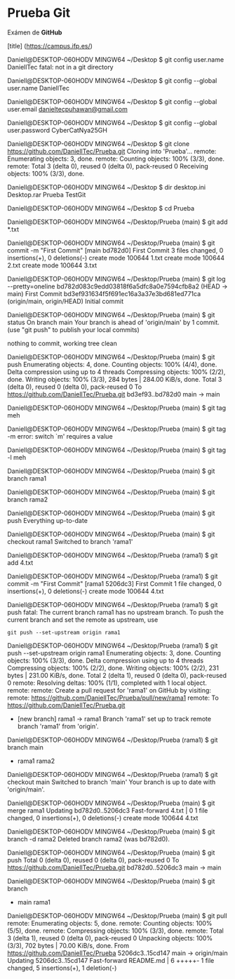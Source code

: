 # Prueba Git

Exámen de **GitHub**

[title] (https://campus.ifp.es/)

Daniell@DESKTOP-060HODV MINGW64 ~/Desktop
$ git config user.name DaniellTec
fatal: not in a git directory

Daniell@DESKTOP-060HODV MINGW64 ~/Desktop
$ git config --global user.name DaniellTec

Daniell@DESKTOP-060HODV MINGW64 ~/Desktop
$ git config --global user.email danieltecpuhawan@gmail.com

Daniell@DESKTOP-060HODV MINGW64 ~/Desktop
$ git config --global user.password CyberCatNya25GH

Daniell@DESKTOP-060HODV MINGW64 ~/Desktop
$ git clone https://github.com/DaniellTec/Prueba.git
Cloning into 'Prueba'...
remote: Enumerating objects: 3, done.
remote: Counting objects: 100% (3/3), done.
remote: Total 3 (delta 0), reused 0 (delta 0), pack-reused 0
Receiving objects: 100% (3/3), done.

Daniell@DESKTOP-060HODV MINGW64 ~/Desktop
$ dir
desktop.ini  Desktop.rar  Prueba  TestGit

Daniell@DESKTOP-060HODV MINGW64 ~/Desktop
$ cd Prueba

Daniell@DESKTOP-060HODV MINGW64 ~/Desktop/Prueba (main)
$ git add *.txt

Daniell@DESKTOP-060HODV MINGW64 ~/Desktop/Prueba (main)
$ git commit -m "First Commit"
[main bd782d0] First Commit
 3 files changed, 0 insertions(+), 0 deletions(-)
 create mode 100644 1.txt
 create mode 100644 2.txt
 create mode 100644 3.txt

Daniell@DESKTOP-060HODV MINGW64 ~/Desktop/Prueba (main)
$ git log --pretty=oneline
bd782d083c9edd03818f6a5dfc8a0e7594cfb8a2 (HEAD -> main) First Commit
bd3ef931634f5f691ec16a3a37e3bd681ed771ca (origin/main, origin/HEAD) Initial commit

Daniell@DESKTOP-060HODV MINGW64 ~/Desktop/Prueba (main)
$ git status
On branch main
Your branch is ahead of 'origin/main' by 1 commit.
  (use "git push" to publish your local commits)

nothing to commit, working tree clean

Daniell@DESKTOP-060HODV MINGW64 ~/Desktop/Prueba (main)
$ git push
Enumerating objects: 4, done.
Counting objects: 100% (4/4), done.
Delta compression using up to 4 threads
Compressing objects: 100% (2/2), done.
Writing objects: 100% (3/3), 284 bytes | 284.00 KiB/s, done.
Total 3 (delta 0), reused 0 (delta 0), pack-reused 0
To https://github.com/DaniellTec/Prueba.git
   bd3ef93..bd782d0  main -> main

Daniell@DESKTOP-060HODV MINGW64 ~/Desktop/Prueba (main)
$ git tag meh

Daniell@DESKTOP-060HODV MINGW64 ~/Desktop/Prueba (main)
$ git tag -m
error: switch `m' requires a value

Daniell@DESKTOP-060HODV MINGW64 ~/Desktop/Prueba (main)
$ git tag -l
meh

Daniell@DESKTOP-060HODV MINGW64 ~/Desktop/Prueba (main)
$ git branch rama1

Daniell@DESKTOP-060HODV MINGW64 ~/Desktop/Prueba (main)
$ git branch rama2

Daniell@DESKTOP-060HODV MINGW64 ~/Desktop/Prueba (main)
$ git push
Everything up-to-date

Daniell@DESKTOP-060HODV MINGW64 ~/Desktop/Prueba (main)
$ git checkout rama1
Switched to branch 'rama1'

Daniell@DESKTOP-060HODV MINGW64 ~/Desktop/Prueba (rama1)
$ git add 4.txt

Daniell@DESKTOP-060HODV MINGW64 ~/Desktop/Prueba (rama1)
$ git commit -m "First Commit"
[rama1 5206dc3] First Commit
 1 file changed, 0 insertions(+), 0 deletions(-)
 create mode 100644 4.txt

Daniell@DESKTOP-060HODV MINGW64 ~/Desktop/Prueba (rama1)
$ git push
fatal: The current branch rama1 has no upstream branch.
To push the current branch and set the remote as upstream, use

    git push --set-upstream origin rama1


Daniell@DESKTOP-060HODV MINGW64 ~/Desktop/Prueba (rama1)
$ git push --set-upstream origin rama1
Enumerating objects: 3, done.
Counting objects: 100% (3/3), done.
Delta compression using up to 4 threads
Compressing objects: 100% (2/2), done.
Writing objects: 100% (2/2), 231 bytes | 231.00 KiB/s, done.
Total 2 (delta 1), reused 0 (delta 0), pack-reused 0
remote: Resolving deltas: 100% (1/1), completed with 1 local object.
remote:
remote: Create a pull request for 'rama1' on GitHub by visiting:
remote:      https://github.com/DaniellTec/Prueba/pull/new/rama1
remote:
To https://github.com/DaniellTec/Prueba.git
 * [new branch]      rama1 -> rama1
Branch 'rama1' set up to track remote branch 'rama1' from 'origin'.

Daniell@DESKTOP-060HODV MINGW64 ~/Desktop/Prueba (rama1)
$ git branch
  main
* rama1
  rama2

Daniell@DESKTOP-060HODV MINGW64 ~/Desktop/Prueba (rama1)
$ git checkout main
Switched to branch 'main'
Your branch is up to date with 'origin/main'.

Daniell@DESKTOP-060HODV MINGW64 ~/Desktop/Prueba (main)
$ git merge rama1
Updating bd782d0..5206dc3
Fast-forward
 4.txt | 0
 1 file changed, 0 insertions(+), 0 deletions(-)
 create mode 100644 4.txt

Daniell@DESKTOP-060HODV MINGW64 ~/Desktop/Prueba (main)
$ git branch -d rama2
Deleted branch rama2 (was bd782d0).

Daniell@DESKTOP-060HODV MINGW64 ~/Desktop/Prueba (main)
$ git push
Total 0 (delta 0), reused 0 (delta 0), pack-reused 0
To https://github.com/DaniellTec/Prueba.git
   bd782d0..5206dc3  main -> main

Daniell@DESKTOP-060HODV MINGW64 ~/Desktop/Prueba (main)
$ git branch
* main
  rama1

Daniell@DESKTOP-060HODV MINGW64 ~/Desktop/Prueba (main)
$ git pull
remote: Enumerating objects: 5, done.
remote: Counting objects: 100% (5/5), done.
remote: Compressing objects: 100% (3/3), done.
remote: Total 3 (delta 1), reused 0 (delta 0), pack-reused 0
Unpacking objects: 100% (3/3), 702 bytes | 70.00 KiB/s, done.
From https://github.com/DaniellTec/Prueba
   5206dc3..15cd147  main       -> origin/main
Updating 5206dc3..15cd147
Fast-forward
 README.md | 6 +++++-
 1 file changed, 5 insertions(+), 1 deletion(-)

